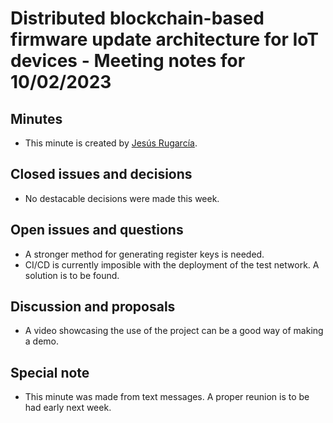 # Distributed blockchain-based firmware update architecture for IoT devices - Meeting notes for 10/02/2023

## Minutes

- This minute is created by [Jesús Rugarcía](https://github.com/jesusrugarcia).

## Closed issues and decisions
- No destacable decisions were made this week.

## Open issues and questions

- A stronger method for generating register keys is needed.
- CI/CD is currently imposible with the deployment of the test network. A solution is to be found.

## Discussion and proposals
- A video showcasing the use of the project can be a good way of making a demo.

## Special note
- This minute was made from text messages. A proper reunion is to be had early next week.